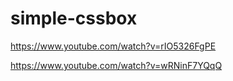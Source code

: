 # simple-cssbox

https://www.youtube.com/watch?v=rIO5326FgPE 

https://www.youtube.com/watch?v=wRNinF7YQqQ